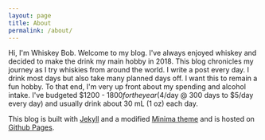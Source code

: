 ```yaml
---
layout: page
title: About
permalink: /about/
---
```


Hi, I'm Whiskey Bob. Welcome to my blog. I've always enjoyed whiskey and decided to make the drink my main hobby in 2018. This blog chronicles my journey as I try whiskies from around the world. I write a post every day. I drink most days but also take many planned days off. I want this to remain a fun hobby. To that end, I'm very up front about my spending and alcohol intake. I've budgeted $1200 - $1800 for the year ($4/day @ 300 days to $5/day every day) and usually drink about 30 mL (1 oz) each day.

This blog is built with [Jekyll](http://www.jekyllrb.com) and a modified [Minima theme](https://github.com/jekyll/minima) and is hosted on [Github Pages](https://pages.github.com/).
